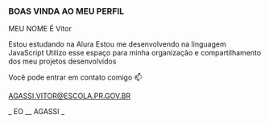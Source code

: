 ### BOAS VINDA AO MEU PERFIL

MEU NOME É Vitor

Estou estudando na Alura
Estou me desenvolvendo na linguagem JavaScript
Utilizo esse espaço para minha organização e compartilhamento dos meu projetos desenvolvidos



Você pode entrar em contato comigo 📫

AGASSI.VITOR@ESCOLA.PR.GOV.BR

_ EO __ AGASSI _

